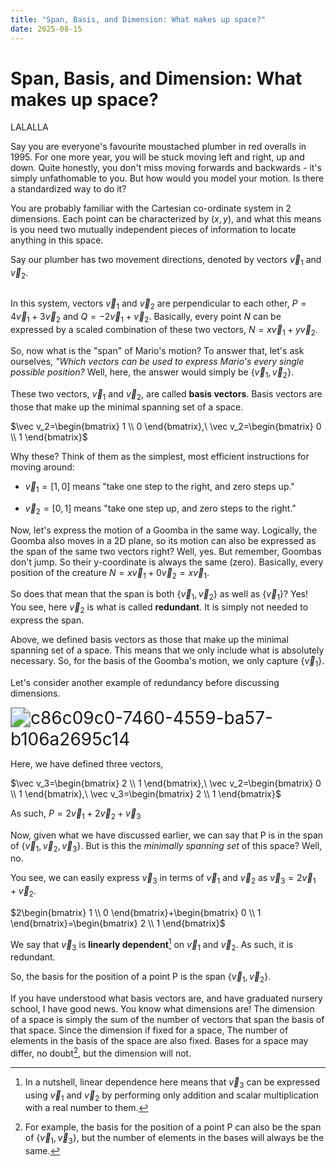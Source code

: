 ```yaml
---
title: "Span, Basis, and Dimension: What makes up space?"
date: 2025-08-15
---
```

# Span, Basis, and Dimension: What makes up space?

LALALLA

Say you are everyone's favourite moustached plumber in red overalls in 1995. For one more year, you will be stuck moving left and right, up and down. Quite honestly, you don't miss moving forwards and backwards - it's simply unfathomable to you. But how would you model your motion. Is there a standardized way to do it? 

You are probably familiar with the Cartesian co-ordinate system in 2 dimensions. Each point can be characterized by $(x, y)$, and what this means is you need two mutually independent pieces of information to locate anything in this space. 

Say our plumber has two movement directions, denoted by vectors $\vec{v}_1$ and $\vec{v}_2$. 

<img title="" src="blog1_1.png" style="zoom:200%;" data-align="center">

In this system, vectors $\vec v_1$ and $\vec v_2$ are perpendicular to each other, $P = 4\vec v_1 + 3 \vec v_2$ and $Q = -2\vec v_1 + \vec v_2$. Basically, every point $N$ can be expressed by a scaled combination of these two vectors, $N=x\vec v_1 +y\vec v_2$. 

So, now what is the "span" of Mario's motion? To answer that, let's ask ourselves, *"Which vectors can be used to express Mario's every single possible position?* Well, here, the answer would simply be $\{\vec v_1, \vec v_2\}$.

These two vectors, $\vec{v}_1$ and $\vec{v}_2$, are called **basis vectors**. Basis vectors are those that make up the minimal spanning set of a space.

$`\vec v_2=\begin{bmatrix} 1 \\ 0 \end{bmatrix},\ \vec v_2=\begin{bmatrix} 0 \\ 1 \end{bmatrix}`$

Why these? Think of them as the simplest, most efficient instructions for moving around:

* $\vec{v}_1 = [1, 0]$ means "take one step to the right, and zero steps up."

* $\vec{v}_2 = [0, 1]$ means "take one step up, and zero steps to the right."

Now, let's express the motion of a Goomba in the same way. Logically, the Goomba also moves in a 2D plane, so its motion can also be expressed as the span of the same two vectors right? Well, yes. But remember, Goombas don't jump. So their y-coordinate is always the same (zero). Basically, every position of the creature $N = x\vec v_1 + 0\vec v_2 = x\vec v_1$. 

So does that mean that the span is both $\{\vec v_1, \vec v_2\}$ as well as $\{\vec v_1\}$? Yes! You see, here $\vec v_2$ is what is called **redundant**. It is simply not needed to express the span. 

Above, we defined basis vectors as those that make up the minimal spanning set of a space. This means that we only include what is absolutely necessary. So, for the basis of the Goomba's motion, we only capture $\{\vec v_1\}$.

Let's consider another example of redundancy before discussing dimensions. 

<img title="" src="blog1_2.png" alt="c86c09c0-7460-4559-ba57-b106a2695c14" style="zoom:200%;" data-align="center">

Here, we have defined three vectors, 

$`\vec v_3=\begin{bmatrix} 2 \\ 1 \end{bmatrix},\ \vec v_2=\begin{bmatrix} 0 \\ 1 \end{bmatrix},\ \vec v_3=\begin{bmatrix} 2 \\ 1 \end{bmatrix}`$

As such, $P=2\vec v_1+2\vec v_2+\vec v_3$

Now, given what we have discussed earlier, we can say that P is in the span of $\{\vec v_1, \vec v_2, \vec v_3\}$. But is this the *minimally spanning set* of this space? Well, no. 

You see, we can easily express $\vec v_3$ in terms of $\vec v_1$ and $\vec v_2$ as $\vec v_3=2\vec v_1 +\vec v_2$.

$`2\begin{bmatrix} 1 \\ 0 \end{bmatrix}+\begin{bmatrix} 0 \\ 1 \end{bmatrix}=\begin{bmatrix} 2 \\ 1 \end{bmatrix}`$

We say that $\vec v_3$ is **linearly dependent**[^1] on $\vec v_1$ and $\vec v_2$. As such, it is redundant.

So, the basis for the position of a point P is the span $\{\vec v_1, \vec v_2\}$.

If you have understood what basis vectors are, and have graduated nursery school, I have good news. You know what dimensions are! The dimension of a space is simply the sum of the number of vectors that span the basis of that space. Since the dimension if fixed for a space, The number of elements in the basis of the space are also fixed. Bases for a space may differ, no doubt[^2], but the dimension will not.



[^1]: In a nutshell, linear dependence here means that $\vec v_3$ can be expressed using  $\vec v_1$ and $\vec v_2$ by performing only addition and scalar multiplication with a real number to them.

[^2]: For example, the basis for the position of a point P can also be the span of $\{\vec v_1, \vec v_3\}$, but the number of elements in the bases will always be the same.
